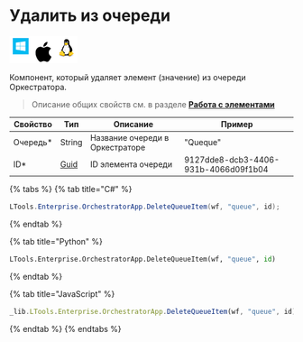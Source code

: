 # Удалить из очереди

![](<../../../../.gitbook/assets/image (815).png>)


Компонент, который удаляет элемент (значение) из очереди Оркестратора.

> Описание общих свойств см. в разделе [**Работа с элементами**](https://docs.primo-rpa.ru/primo-rpa/primo-studio/process/elements)

| Свойство   | Тип    | Описание                 | Пример
| ---------- | ------ | ------------------------ | ----------
| Очередь\*  | String | Название очереди в Оркестраторе | "Queque"
| ID\*       | [Guid](https://docs.microsoft.com/ru-ru/dotnet/api/system.guid?view=net-6.0) | ID элемента очереди | 9127dde8-dcb3-4406-931b-4066d09f1b04                               

{% tabs %}
{% tab title="C#" %}
```csharp
LTools.Enterprise.OrchestratorApp.DeleteQueueItem(wf, "queue", id);
```
{% endtab %}

{% tab title="Python" %}
```python
LTools.Enterprise.OrchestratorApp.DeleteQueueItem(wf, "queue", id)
```
{% endtab %}

{% tab title="JavaScript" %}
```javascript
_lib.LTools.Enterprise.OrchestratorApp.DeleteQueueItem(wf, "queue", id);
```
{% endtab %}
{% endtabs %}

